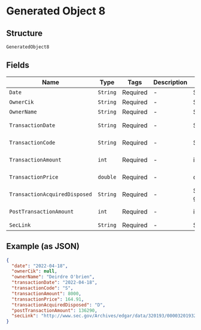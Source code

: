 
# Generated Object 8

## Structure

`GeneratedObject8`

## Fields

| Name | Type | Tags | Description | Getter | Setter |
|  --- | --- | --- | --- | --- | --- |
| `Date` | `String` | Required | - | String getDate() | setDate(String date) |
| `OwnerCik` | `String` | Required | - | String getOwnerCik() | setOwnerCik(String ownerCik) |
| `OwnerName` | `String` | Required | - | String getOwnerName() | setOwnerName(String ownerName) |
| `TransactionDate` | `String` | Required | - | String getTransactionDate() | setTransactionDate(String transactionDate) |
| `TransactionCode` | `String` | Required | - | String getTransactionCode() | setTransactionCode(String transactionCode) |
| `TransactionAmount` | `int` | Required | - | int getTransactionAmount() | setTransactionAmount(int transactionAmount) |
| `TransactionPrice` | `double` | Required | - | double getTransactionPrice() | setTransactionPrice(double transactionPrice) |
| `TransactionAcquiredDisposed` | `String` | Required | - | String getTransactionAcquiredDisposed() | setTransactionAcquiredDisposed(String transactionAcquiredDisposed) |
| `PostTransactionAmount` | `int` | Required | - | int getPostTransactionAmount() | setPostTransactionAmount(int postTransactionAmount) |
| `SecLink` | `String` | Required | - | String getSecLink() | setSecLink(String secLink) |

## Example (as JSON)

```json
{
  "date": "2022-04-18",
  "ownerCik": null,
  "ownerName": "Deirdre O'brien",
  "transactionDate": "2022-04-18",
  "transactionCode": "S",
  "transactionAmount": 8000,
  "transactionPrice": 164.91,
  "transactionAcquiredDisposed": "D",
  "postTransactionAmount": 136290,
  "secLink": "http://www.sec.gov/Archives/edgar/data/320193/000032019322000053/xslF345X03/wf-form4_165040749395911.xml"
}
```

